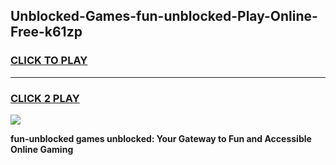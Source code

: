 
## Unblocked-Games-fun-unblocked-Play-Online-Free-k61zp
<h3>
<a href="https://premium76.site?title=fun-unblocked&ref=26A">CLICK TO PLAY</a></h3>
<hr>

<h3>
<a href="https://premium76.site?title=fun-unblocked&ref=26A">CLICK 2 PLAY</a>
  
</h3>

<a href="https://premium76.site?title=fun-unblocked&ref=26A"><img src="https://clearcache.store/games.png"></a>


**fun-unblocked games unblocked: Your Gateway to Fun and Accessible Online Gaming**
